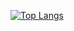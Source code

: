 [![Top Langs](https://github-readme-stats.vercel.app/api/top-langs/?username=guilhermedeon)](https://github.com/anuraghazra/github-readme-stats)
